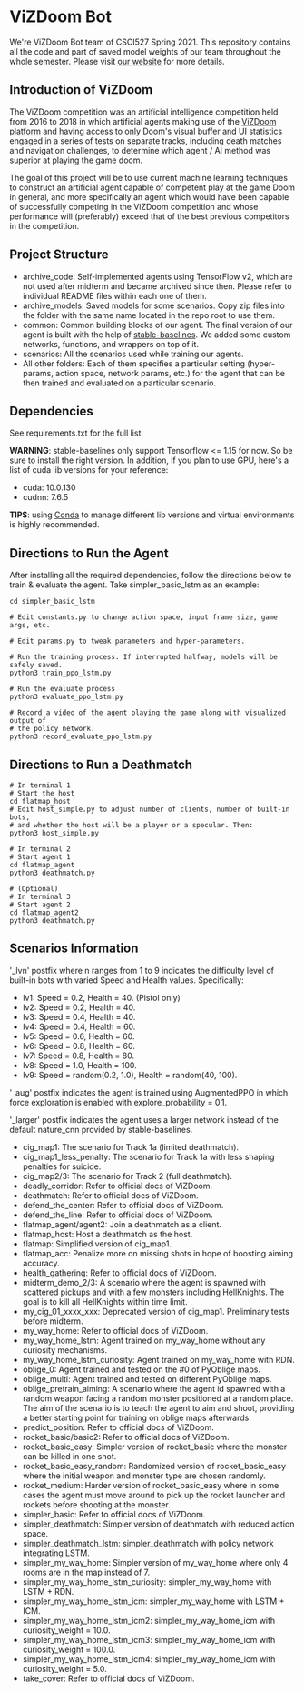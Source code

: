 # ViZDoom Bot
We're ViZDoom Bot team of CSCI527 Spring 2021. This repository contains
all the code and part of saved model weights of our team throughout
the whole semester. Please visit [our website](https://vizdoombot2021.netlify.app/)
for more details.

## Introduction of ViZDoom
The ViZDoom competition was an artificial intelligence competition
held from 2016 to 2018 in which artificial agents making use of
the [ViZDoom platform](http://vizdoom.cs.put.edu.pl/) and having
access to only Doom's visual buffer and UI statistics engaged in
a series of tests on separate tracks, including death matches and
navigation challenges, to determine which agent / AI method was
superior at playing the game doom.

The goal of this project will be to use current machine learning
techniques to construct an artificial agent capable of competent
play at the game Doom in general, and more specifically an agent
which would have been capable of successfully competing in the ViZDoom
competition and whose performance will (preferably) exceed that of
the best previous competitors in the competition.

## Project Structure
- archive_code: Self-implemented agents using TensorFlow v2, which are
  not used after midterm and became archived since then. Please refer to
  individual README files within each one of them.
- archive_models: Saved models for some scenarios. Copy zip files into the folder
  with the same name located in the repo root to use them.
- common: Common building blocks of our agent. The final version of our agent
  is built with the help of [stable-baselines](https://stable-baselines.readthedocs.io/en/master/guide/install.html).
  We added some custom networks, functions, and wrappers on top of it.
- scenarios: All the scenarios used while training our agents.
- All other folders: Each of them specifies a particular setting (hyper-params,
  action space, network params, etc.) for the agent that can be then trained and
  evaluated on a particular scenario.

## Dependencies
See requirements.txt for the full list.

**WARNING**: stable-baselines only support Tensorflow <= 1.15
for now. So be sure to install the right version. In addition,
if you plan to use GPU, here's a list of cuda lib versions
for your reference:
- cuda: 10.0.130
- cudnn: 7.6.5

**TIPS**: using [Conda](https://docs.conda.io/en/latest/miniconda.html)
to manage different lib versions and virtual environments is
highly recommended.

## Directions to Run the Agent
After installing all the required dependencies, follow the directions
below to train & evaluate the agent. Take simpler_basic_lstm as an example:

```shell
cd simpler_basic_lstm

# Edit constants.py to change action space, input frame size, game args, etc.

# Edit params.py to tweak parameters and hyper-parameters.

# Run the training process. If interrupted halfway, models will be safely saved.
python3 train_ppo_lstm.py

# Run the evaluate process
python3 evaluate_ppo_lstm.py

# Record a video of the agent playing the game along with visualized output of
# the policy network.
python3 record_evaluate_ppo_lstm.py
```

## Directions to Run a Deathmatch
```shell
# In terminal 1
# Start the host
cd flatmap_host
# Edit host_simple.py to adjust number of clients, number of built-in bots,
# and whether the host will be a player or a specular. Then:
python3 host_simple.py

# In terminal 2
# Start agent 1
cd flatmap_agent
python3 deathmatch.py

# (Optional)
# In terminal 3
# Start agent 2
cd flatmap_agent2
python3 deathmatch.py
```

## Scenarios Information
'_lvn' postfix where n ranges from 1 to 9 indicates the difficulty level
of built-in bots with varied Speed and Health values. Specifically:
- lv1: Speed = 0.2, Health = 40. (Pistol only)
- lv2: Speed = 0.2, Health = 40.
- lv3: Speed = 0.4, Health = 40.
- lv4: Speed = 0.4, Health = 60.
- lv5: Speed = 0.6, Health = 60.
- lv6: Speed = 0.8, Health = 60.
- lv7: Speed = 0.8, Health = 80.
- lv8: Speed = 1.0, Health = 100.
- lv9: Speed = random(0.2, 1.0), Health = random(40, 100).

'_aug' postfix indicates the agent is trained using AugmentedPPO in which
force exploration is enabled with explore_probability = 0.1.

'_larger' postfix indicates the agent uses a larger network instead of
the default nature_cnn provided by stable-baselines.

- cig_map1: The scenario for Track 1a (limited deathmatch).
- cig_map1_less_penalty: The scenario for Track 1a with less shaping penalties for suicide.
- cig_map2/3: The scenario for Track 2 (full deathmatch).
- deadly_corridor: Refer to official docs of ViZDoom.
- deathmatch: Refer to official docs of ViZDoom.
- defend_the_center: Refer to official docs of ViZDoom.
- defend_the_line: Refer to official docs of ViZDoom.
- flatmap_agent/agent2: Join a deathmatch as a client.
- flatmap_host: Host a deathmatch as the host.
- flatmap: Simplified version of cig_map1.
- flatmap_acc: Penalize more on missing shots in hope of boosting aiming accuracy.
- health_gathering: Refer to official docs of ViZDoom.
- midterm_demo_2/3: A scenario where the agent is spawned with scattered pickups
  and with a few monsters including HellKnights. The goal is to kill all HellKnights
  within time limit.
- my_cig_01_xxxx_xxx: Deprecated version of cig_map1. Preliminary tests before midterm.
- my_way_home: Refer to official docs of ViZDoom.
- my_way_home_lstm: Agent trained on my_way_home without any curiosity mechanisms.
- my_way_home_lstm_curiosity: Agent trained on my_way_home with RDN.
- oblige_0: Agent trained and tested on the #0 of PyOblige maps.
- oblige_multi: Agent trained and tested on different PyOblige maps.
- oblige_pretrain_aiming: A scenario where the agent id spawned with a random weapon
  facing a random monster positioned at a random place. The aim of the scenario is to
  teach the agent to aim and shoot, providing a better starting point for training
  on oblige maps afterwards.
- predict_position: Refer to official docs of ViZDoom.
- rocket_basic/basic2: Refer to official docs of ViZDoom.
- rocket_basic_easy: Simpler version of rocket_basic where the monster can be killed
  in one shot.
- rocket_basic_easy_random: Randomized version of rocket_basic_easy where the
  initial weapon and monster type are chosen randomly.
- rocket_medium: Harder version of rocket_basic_easy where in some cases the agent
  must move around to pick up the rocket launcher and rockets before shooting at
  the monster.
- simpler_basic: Refer to official docs of ViZDoom.
- simpler_deathmatch: Simpler version of deathmatch with reduced action space.
- simpler_deathmatch_lstm: simpler_deathmatch with policy network integrating LSTM.
- simpler_my_way_home: Simpler version of my_way_home where only 4 rooms are in the
  map instead of 7.
- simpler_my_way_home_lstm_curiosity: simpler_my_way_home with LSTM + RDN.
- simpler_my_way_home_lstm_icm: simpler_my_way_home with LSTM + ICM.
- simpler_my_way_home_lstm_icm2: simpler_my_way_home_icm with curiosity_weight = 10.0.
- simpler_my_way_home_lstm_icm3: simpler_my_way_home_icm with curiosity_weight = 100.0.
- simpler_my_way_home_lstm_icm4: simpler_my_way_home_icm with curiosity_weight = 5.0.
- take_cover: Refer to official docs of ViZDoom.
